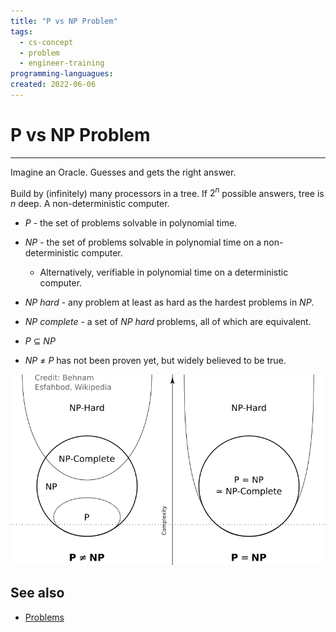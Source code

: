 ```yaml
---
title: "P vs NP Problem"
tags:
  - cs-concept
  - problem
  - engineer-training
programming-languagues:
created: 2022-06-06
---
```

# P vs NP Problem
---
Imagine an Oracle. Guesses and gets the right answer.

Build by (infinitely) many processors in a tree. If $2^n$ possible answers, tree is $n$ deep. A non-deterministic computer.

- _P_ - the set of problems solvable in polynomial time.
- _NP_ - the set of problems solvable in polynomial time on a non-deterministic computer.
    - Alternatively, verifiable in polynomial time on a deterministic computer.
- _NP hard_ - any problem at least as hard as the hardest problems in _NP_.
- _NP complete_ - a set of _NP hard_ problems, all of which are equivalent.

- $P$ $\subseteq$ $NP$
- $NP$ $\neq$ $P$ has not been proven yet, but widely believed to be true.

![](notes/images/p-np.png)

## See also
- [Problems](notes/cs-problems.md)
